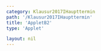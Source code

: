 ```yaml
---
category: Klausur2017IHaupttermin
path: '/Klausur2017IHaupttermin'
title: 'AppletB2'
type: 'Applet'

layout: nil
---
```

<link type="text/css" href="https://cdnjs.cloudflare.com/ajax/libs/jsxgraph/0.99.6/jsxgraph.css"><link rel="stylesheet" type="text/css" href="{{ site.jsxurl }}/jsxgraph.css" />
<div id="JXGa71a9e50-b189-4d5a-b34b-479f1f0ec484" class="jxgbox" style="width:500px; height:500px">
<script type="text/javascript">
    (function() {
	const board = JXG.JSXGraph.initBoard('JXGa71a9e50-b189-4d5a-b34b-479f1f0ec484', {
    							boundingbox: [-5, 14, 14, -5],
                  showFullscreen: true, axis: false
              });
 
var A = board.create('point', [-4,0], {fixed:true, color:'green', label:{fontsize:16, position:'bot'}, size:2});

var C = board.create('point', [8,0], {name:'C', fixed:true, color:'green', label:{fontsize:16, position:'bot'}, size:2});

var K = board.create('point', [0,0], {name:'K', fixed:true, color:'green', label:{fontsize:16, position:'bot'}, size:2});

var B = board.create('point', [-2.5,-2.5], {fixed:true, color:'green', label:{fontsize:16, position:'bot'}, size:2});

var D = board.create('point', [2.5,2.5], {fixed:true, color:'green', label:{fontsize:16, position:'bot'}, size:2});

var BD = board.create('line', [B,D], {straightFirst:false, straightLast:false});

var BA = board.create('line', [B,A], {straightFirst:false, straightLast:false});

var DA = board.create('line', [D,A], {straightFirst:false, straightLast:false});

var DC = board.create('line', [D,C], {straightFirst:false, straightLast:false});

var BC = board.create('line', [B,C], {straightFirst:false, straightLast:false});

var AC = board.create('line', [A,C], {straightFirst:false, straightLast:false});

var E = board.create('point', [-4, 6], {fixed:true, color:'green', label:{fontsize:16, position:'bot'}, size:2});

var F = board.create('point', [-2.5,3.5], {fixed:true, color:'green', label:{fontsize:16, position:'bot'}, size:2});

var G = board.create('point', [8,6], {fixed:true, color:'green', label:{fontsize:16, position:'bot'}, size:2});

var H = board.create('point', [2.5,8.5], {fixed:true, color:'green', label:{fontsize:16, position:'bot'}, size:2});

var L = board.create('point', [0,6], {name:'L', fixed:true, color:'green', label:{fontsize:16, position:'bot'}, size:2});

var DH = board.create('line', [D,H], {straightFirst:false, straightLast:false, strokeColor:'gray'});

var AE = board.create('line', [A,E], {straightFirst:false, straightLast:false});

var GE = board.create('line', [G,E], {straightFirst:false, straightLast:false});

var GH = board.create('line', [G,H], {straightFirst:false, straightLast:false});

var EH = board.create('line', [E,H], {straightFirst:false, straightLast:false});

var EF = board.create('line', [E,F], {straightFirst:false, straightLast:false});

var FG = board.create('line', [G,F], {straightFirst:false, straightLast:false});

var FH = board.create('line', [H,F], {straightFirst:false, straightLast:false});

var CG = board.create('line', [C,G], {straightFirst:false, straightLast:false});

var FB = board.create('line', [F,B], {straightFirst:false, straightLast:false});

var LC = board.create('line', [L,C], {straightFirst:false, straightLast:false, strokeColor:'red'});



var KPC = board.create('glider', [LC], {name:'P', color:'orange', label:{fontsize:16, position:'bot'}, size:2});

var DP = board.create('line', [D,KPC], {straightFirst:false, straightLast:false, strokeColor:'green'});

var BP = board.create('line', [B,KPC], {straightFirst:false, straightLast:false, strokeColor:'green'});

var AP = board.create('line', [A,KPC], {straightFirst:false, straightLast:false, strokeColor:'green'});

var CP = board.create('line', [C,KPC], {straightFirst:false, straightLast:false, strokeColor:'green'});

var DP = board.create('line', [D,KPC], {straightFirst:false, straightLast:false, strokeColor:'green'});

var Q = board.create('point', [function(){return KPC.X()}, 0], {name:'Q', fixed:true, label:{fontsize:16, position:'bot'}, size:2});

var QP = board.create('line', [Q,KPC], {straightFirst:false, straightLast:false, strokeColor:'green'});

var a = board.create('angle', [C,K,KPC], {radius:'2'});

board.create('text', [9,10, function(){return '&phi; = '+ JXG.toFixed(a.Value()*180/Math.PI, 2)+'°';}], {fontsize: 18, fixed:true});

board.create('text', [9,8.5, function(){return '|<span style="border-top:1px solid">KP</span>| = ' + Math.round(100*Math.sqrt((K.X()-KPC.X())*(K.X()-KPC.X())+(K.Y()-KPC.Y())*(K.Y()-KPC.Y())))/100+' cm²';}], {fontsize: 18, fixed:true});
board.create('text', [3.5,-3,'M I 2017 HT B 2'], {fontsize: 18, fixed:true});

board.create('text', [9,7, function(){return 'V(&phi;) = '+ Math.round(100*(96*Math.sin(a.Value()))/(Math.sin(a.Value()+36.87*Math.PI/180)))/100+' cm³'}], {fontsize: 18, fixed:true});


 })(); </script>
  </div>
